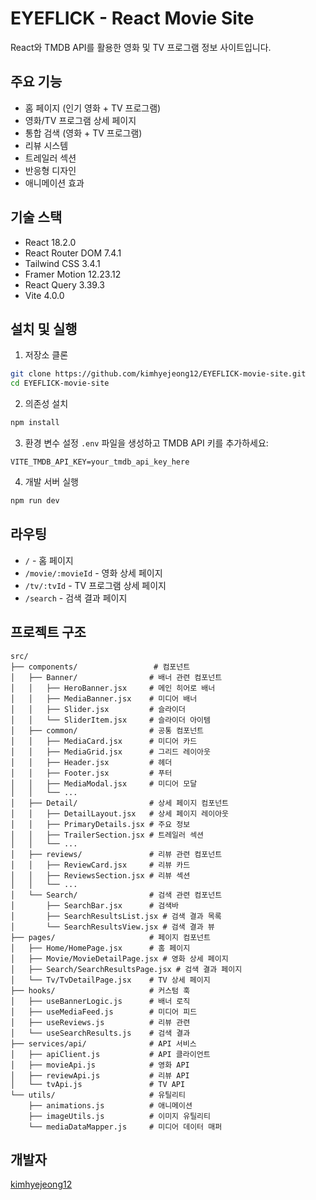 # EYEFLICK - React Movie Site

React와 TMDB API를 활용한 영화 및 TV 프로그램 정보 사이트입니다.

## 주요 기능

- 홈 페이지 (인기 영화 + TV 프로그램)
- 영화/TV 프로그램 상세 페이지
- 통합 검색 (영화 + TV 프로그램)
- 리뷰 시스템
- 트레일러 섹션
- 반응형 디자인
- 애니메이션 효과

## 기술 스택

- React 18.2.0
- React Router DOM 7.4.1
- Tailwind CSS 3.4.1
- Framer Motion 12.23.12
- React Query 3.39.3
- Vite 4.0.0

## 설치 및 실행

1. 저장소 클론
```bash
git clone https://github.com/kimhyejeong12/EYEFLICK-movie-site.git
cd EYEFLICK-movie-site
```

2. 의존성 설치
```bash
npm install
```

3. 환경 변수 설정
`.env` 파일을 생성하고 TMDB API 키를 추가하세요:
```env
VITE_TMDB_API_KEY=your_tmdb_api_key_here
```

4. 개발 서버 실행
```bash
npm run dev
```

## 라우팅

- `/` - 홈 페이지
- `/movie/:movieId` - 영화 상세 페이지
- `/tv/:tvId` - TV 프로그램 상세 페이지
- `/search` - 검색 결과 페이지

## 프로젝트 구조

```
src/
├── components/                 # 컴포넌트
│   ├── Banner/                # 배너 관련 컴포넌트
│   │   ├── HeroBanner.jsx     # 메인 히어로 배너
│   │   ├── MediaBanner.jsx    # 미디어 배너
│   │   ├── Slider.jsx         # 슬라이더
│   │   └── SliderItem.jsx     # 슬라이더 아이템
│   ├── common/                # 공통 컴포넌트
│   │   ├── MediaCard.jsx      # 미디어 카드
│   │   ├── MediaGrid.jsx      # 그리드 레이아웃
│   │   ├── Header.jsx         # 헤더
│   │   ├── Footer.jsx         # 푸터
│   │   ├── MediaModal.jsx     # 미디어 모달
│   │   └── ...
│   ├── Detail/                # 상세 페이지 컴포넌트
│   │   ├── DetailLayout.jsx   # 상세 페이지 레이아웃
│   │   ├── PrimaryDetails.jsx # 주요 정보
│   │   ├── TrailerSection.jsx # 트레일러 섹션
│   │   └── ...
│   ├── reviews/               # 리뷰 관련 컴포넌트
│   │   ├── ReviewCard.jsx     # 리뷰 카드
│   │   ├── ReviewsSection.jsx # 리뷰 섹션
│   │   └── ...
│   └── Search/                # 검색 관련 컴포넌트
│       ├── SearchBar.jsx      # 검색바
│       ├── SearchResultsList.jsx # 검색 결과 목록
│       └── SearchResultsView.jsx # 검색 결과 뷰
├── pages/                     # 페이지 컴포넌트
│   ├── Home/HomePage.jsx      # 홈 페이지
│   ├── Movie/MovieDetailPage.jsx # 영화 상세 페이지
│   ├── Search/SearchResultsPage.jsx # 검색 결과 페이지
│   └── Tv/TvDetailPage.jsx    # TV 상세 페이지
├── hooks/                     # 커스텀 훅
│   ├── useBannerLogic.js      # 배너 로직
│   ├── useMediaFeed.js        # 미디어 피드
│   ├── useReviews.js          # 리뷰 관련
│   └── useSearchResults.js    # 검색 결과
├── services/api/              # API 서비스
│   ├── apiClient.js           # API 클라이언트
│   ├── movieApi.js            # 영화 API
│   ├── reviewApi.js           # 리뷰 API
│   └── tvApi.js               # TV API
└── utils/                     # 유틸리티
    ├── animations.js          # 애니메이션
    ├── imageUtils.js          # 이미지 유틸리티
    └── mediaDataMapper.js     # 미디어 데이터 매퍼
```

## 개발자

[kimhyejeong12](https://github.com/kimhyejeong12)

